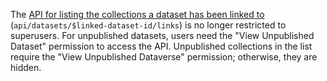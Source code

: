 The [API for listing the collections a dataset has been linked to](https://guides.dataverse.org/en/latest/admin/dataverses-datasets.html#list-collections-that-are-linked-from-a-dataset) (`api/datasets/$linked-dataset-id/links`) is no longer restricted to superusers. For unpublished datasets, users need the "View Unpublished Dataset" permission to access the API. Unpublished collections in the list require the "View Unpublished Dataverse" permission; otherwise, they are hidden.